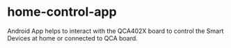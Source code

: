 # home-control-app
Android App helps to interact with the QCA402X board to control the Smart Devices at home or connected to QCA board.
